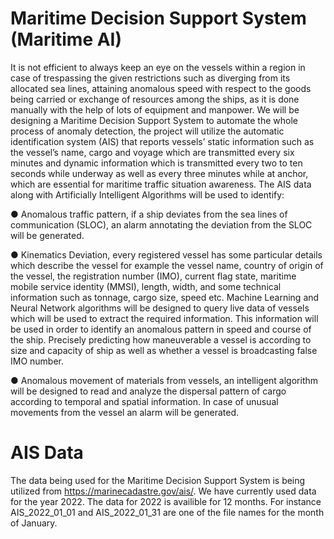 # Maritime Decision Support System (Maritime AI)

It is not efficient to always keep an eye on the vessels within a region in case of trespassing the given restrictions such as diverging from its allocated sea lines, attaining anomalous speed with respect to the goods being carried or exchange of resources among the ships, as it is done manually with the help of lots of equipment and manpower. We will be designing a Maritime Decision Support System to automate the whole process of anomaly detection, the project will utilize the automatic identification system (AIS) that reports vessels’ static information such as the vessel’s name, cargo and voyage which are transmitted every six minutes and dynamic information which is transmitted every two to ten seconds while underway as well as every three minutes while at anchor, which are essential for maritime traffic situation awareness. The AIS data along with Artificially Intelligent Algorithms will be used to identify:

● Anomalous traffic pattern, if a ship deviates from the sea lines of communication (SLOC), an alarm annotating the deviation from the SLOC will be generated.

● Kinematics Deviation, every registered vessel has some particular details which describe the vessel for example the vessel name, country of origin of the vessel, the registration number (IMO), current flag state, maritime mobile service identity (MMSI), length, width, and some technical information such as tonnage, cargo size, speed etc. Machine Learning and Neural Network algorithms will be designed to query live data of vessels which will be used to extract the required information. This information will be used in order to identify an anomalous pattern in speed and course of the ship. Precisely predicting how maneuverable a vessel is according to size and capacity of ship as well as whether a vessel is broadcasting false IMO number.

● Anomalous movement of materials from vessels, an intelligent algorithm will be designed to read and analyze the dispersal pattern of cargo according to temporal and spatial information. In case of unusual movements from the vessel an alarm will be generated.

# AIS Data
The data being used for the Maritime Decision Support System is being utilized from https://marinecadastre.gov/ais/. We have currently used data for the year 2022. The data for 2022 is availible for 12 months. For instance AIS_2022_01_01 and AIS_2022_01_31 are one of the file names for the month of January.
